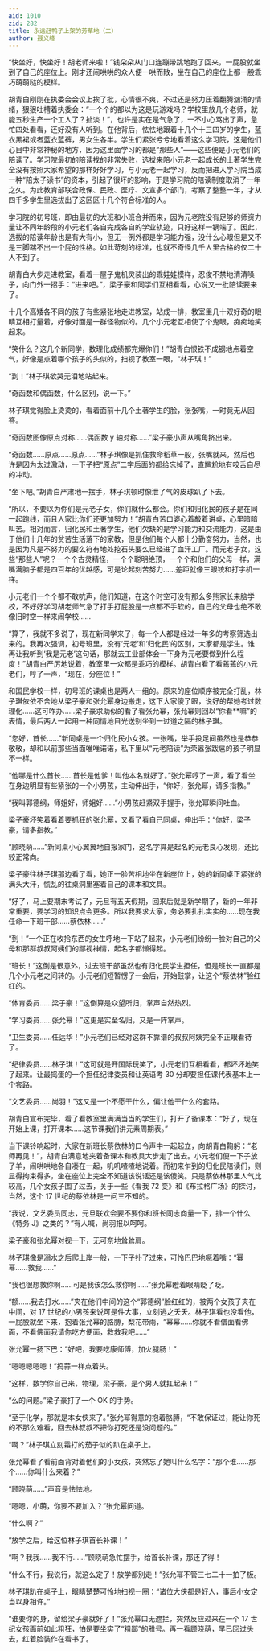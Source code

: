 ```yaml
---
aid: 1010
zid: 282
title: 永远赶鸭子上架的芳草地（二）
author: 聂义峰
---
```


“快坐好，快坐好！胡老师来啦！”钱朵朵从门口连蹦带跳地跑了回来，一屁股就坐到了自己的座位上。刚才还闹哄哄的众人便一哄而散，坐在自己的座位上都一股乖巧萌萌哒的模样。

胡青白刚刚在执委会会议上挨了批，心情很不爽，不过还是努力压着翻腾汹涌的情绪，狠狠吐槽着执委会：“一个个的都以为这是玩游戏吗？学校里放几个老师，就能五秒生产一个工人了？扯淡！”，也许是实在是气急了，一不小心骂出了声，急忙四处看看，还好没有人听到。在他背后，怯怯地跟着十几个十三四岁的学生，蓝衣黑裙或者蓝衣蓝裤，男女生各半。学生们紧张兮兮地看着这么学习院，这是他们心目中非常神秘的地方，因为这里面学习的都是“那些人”——这些便是小元老们的陪读了。学习院最初的陪读找的非常失败，选拔来陪小元老一起成长的土著学生完全没有按照大家希望的那样好好学习，与小元老一起学习，反而把进入学习院当成一种“陪太子读书”的资本，引起了很坏的影响，于是学习院的陪读制度取消了一年之久。为此教育部联合政保、民政、医疗、文宣多个部门，考察了整整一年，才从四千多学生里选拔出了这区区十几个符合标准的人。

学习院的初号班，即由最初的大班和小班合并而来，因为元老院没有足够的师资力量让不同年龄段的小元老们各自完成各自的学业轨迹，只好这样一锅端了。因此，选拔的陪读年龄也是有大有小，但无一例外都是学习能力强，没什么心眼但是又不是三脚踹不出一个屁的性格。如此苛刻的标准，也就不奇怪几千人里合格的仅二十人不到了。

胡青白大步走进教室，看着一屋子鬼机灵装出的乖娃娃模样，忍俊不禁地清清嗓子，向门外一招手：“进来吧。”，梁子豪和同学们互相看看，心说又一批陪读要来了。

十几个高矮各不同的孩子有些紧张地走进教室，站成一排，教室里几十双好奇的眼睛互相打量着，好像对面是一群怪物似的。几个小元老互相使了个鬼眼，痴痴地笑起来。

“笑什么？这几个新同学，数理化成绩都完爆你们！”胡青白恨铁不成钢地点着空气，好像是点着哪个孩子的头似的，扫视了教室一眼，“林子琪！”

“到！”林子琪欲哭无泪地站起来。

“奇函数和偶函数，什么区别，说一下。”

林子琪觉得脸上烫烫的，看着面前十几个土著学生的脸，张张嘴，一时竟无从回答。

“奇函数图像原点对称……偶函数 y 轴对称……”梁子豪小声从嘴角挤出来。

“奇函数……原点……原点……”林子琪像是抓住救命稻草一般，张嘴就来，然后也许是因为太过激动，一下子把“原点”二字后面的都给忘掉了，直尴尬地有咬舌自尽的冲动。

“坐下吧。”胡青白严肃地一摆手，林子琪顿时像泄了气的皮球趴了下去。

“所以，不要以为你们是元老子女，你们就什么都会。你们和归化民的孩子是在同一起跑线，而且人家比你们还更加努力！”胡青白苦口婆心着敲着讲桌，心里暗暗叫苦。相对而言，归化民和土著学生，他们欠缺的是学习能力和交流能力，这是由于他们十几年的贫苦生活落下的家教，但是他们每个人都十分勤奋努力，当然，也是因为凡是不努力的要么符有地处挖石头要么已经进了血汗工厂。而元老子女，这些“那些人”呢？一个个古灵精怪，一个个聪明绝顶，一个个和他们的父母一样，满嘴满脑子都是四百年的优越感，可是论起刻苦努力……差距就像三眼铳和打字机一样。

小元老们一个个都不敢吭声，他们知道，在这个时空可没有那么多熊家长来脑学校，不好好学习胡老师气急了打手打屁股是一点都不手软的，自己的父母也绝不敢像旧时空一样来闹学校……

“算了，我就不多说了，现在新同学来了，每一个人都是经过一年多的考察筛选出来的。我再次强调，初号班里，没有‘元老’和‘归化民’的区别，大家都是学生。谁再让我听到‘我是元老’这句话，那就去工业部体会一下身为元老要做到什么程度！”胡青白严厉地说着，教室里一众都是乖巧的模样。胡青白看了看蔫蔫的小元老们，哼了一声，“现在，分座位！”

和国民学校一样，初号班的课桌也是两人一组的。原来的座位顺序被完全打乱，林子琪依依不舍地从梁子豪和张允幂身边搬走，这下大家傻了眼，说好的帮她考过数理化……这可咋办……梁子豪求助似的看了看张允幂，张允幂则回以“你看\*\*嘛”的表情，最后两人一起用一种同情地目光送别坐到一过道之隔的林子琪。

“您好，首长……”新同桌是一个归化民小女孩。一张嘴，举手投足间虽然也是恭恭敬敬，却和以前那些当面唯唯诺诺，私下里以“元老陪读”为荣嚣张跋扈的孩子明显不一样。

“他哪是什么首长……首长是他爹！叫他本名就好了。”张允幂哼了一声，看了看坐在身边明显有些紧张的一个小男孩，主动伸出手，“你好，张允幂，请多指教。”

“我叫郭德纲，师姐好，师姐好……”小男孩赶紧双手握手，张允幂瞬间吐血。

梁子豪坏笑着看着要抓狂的张允幂，又看了看自己同桌，伸出手：“你好，梁子豪，请多指教。”

“顾晓萌……”新同桌小心翼翼地自报家门，这名字算是起名的元老良心发现，还比较正常向。

梁子豪往林子琪那边看了看，她正一脸苦相地坐在新座位上，她的新同桌正紧张的满头大汗，慌乱的往桌洞里塞着自己的课本和文具。

“好了，马上要期末考试了，元旦有五天假期，回来后就是新学期了，新的一年非常重要，要学习的知识点会更多。所以我要求大家，务必要扎扎实实的……现在我任命一下班干部……蔡依林……”

“到！”一个正在收拾东西的女生呼地一下站了起来，小元老们纷纷一脸对自己的父母和那群叔叔阿姨们的鄙视神情，起名字都懒得起。

“班长！”这倒是很意外，过去班干部虽然也有归化民学生担任，但是班长一直都是几个小元老之间转的。小元老们短暂愣了一会后，开始鼓掌，让这个“蔡依林”脸红红的。

“体育委员……梁子豪！”这倒算是众望所归，掌声自然热烈。

“学习委员……张允幂！”这更是实至名归，又是一阵掌声。

“卫生委员……任达华！”小元老们已经对这群不靠谱的叔叔阿姨完全不正眼看待了。

“纪律委员……林子琪！”这可就是开国际玩笑了，小元老们互相看看，都坏坏地笑了起来。让最捣蛋的一个担任纪律委员和让英语考 30 分却要担任课代表基本上一个套路。

“文艺委员……尚羽！”这又是一个不愿干什么，偏让他干什么的套路。

胡青白宣布完毕，看了看教室里满满当当的学生们，打开了备课本：“好了，现在开始上课，打开课本……这节课我们讲元素周期表。”

当下课铃响起时，大家在新班长蔡依林的口令声中一起起立，向胡青白鞠躬：“老师再见！”，胡青白满意地夹着备课本和教具大步走了出去。小元老们便一下子放了羊，闹哄哄地各自凑在一起，叽叽喳喳地说着。而初来乍到的归化民陪读们，则显得拘束得多，坐在座位上完全不知道该说话还是该傻笑。只是蔡依林那里人气比较高，几个女孩子围了过去，关于一些《看我 72 变》和《布拉格广场》的探讨，当然，这个 17 世纪的蔡依林是一问三不知的。

“我说，文艺委员同志，元旦联欢会要不要你和班长同志商量一下，排一个什么《特务 J》之类的？”有人喊，尚羽报以呵呵。

梁子豪和张允幂对视一下，无可奈地耸耸肩。

林子琪像是溺水之后爬上岸一般，一下子扑了过来，可怜巴巴地噘着嘴：“幂幂……救我……”

“我也很想救你啊……可是我该怎么救你啊……”张允幂瞪着眼睛眨了眨。

“额……我去打水……”夹在他们中间的这个“郭德纲”脸红红的，被两个女孩子夹在中间，对 17 世纪的小男孩来说可是件大事，立刻逃之夭夭。林子琪看也没看他，一屁股就坐下来，抱着张允幂的胳膊，梨花带雨，“幂幂……你就不看僧面看佛面，不看佛面我请你吃方便面，救救我吧……”

张允幂一扬下巴：“好吧，我要吃康师傅，加火腿肠！”

“嗯嗯嗯嗯嗯！”捣蒜一样点着头。

“这样，数学你自己来，物理，梁子豪，是个男人就扛起来！”

“么的问题。”梁子豪打了一个 OK 的手势。

“至于化学，那就是本女侠来了。”张允幂得意的抱着胳膊，“不敢保证过，能让你死的不那么难看，回去林叔叔不把你打死还是没问题的。”

“啊？”林子琪立刻霜打的茄子似的趴在桌子上。

张允幂看了看前面背对着他们的小女孩，突然忘了她叫什么名字：“那个谁……那个……你叫什么来着？”

“顾晓萌……”声音是怯怯地。

“嗯嗯，小萌，你要不要加入？”张允幂问道。

“什么啊？”

“放学之后，给这位林子琪首长补课！”

“啊？我我……我不行……”顾晓萌急忙摆手，给首长补课，那还了得！

“什么不行，我说行，就这么定了！放学都别走！”张允幂不管三七二十一拍了板。

林子琪趴在桌子上，眼睛楚楚可怜地扫视一圈：“诸位大侠都是好人，事后小女定当以身相许。”

“谁要你的身，留给梁子豪就好了！”张允幂口无遮拦，突然反应过来在一个 17 世纪女孩面前如此粗狂，怕是要坐实了“粗鄙”的雅号。再一看顾晓萌，早已回过头去，红着脸装作在看书了。
